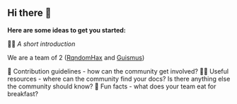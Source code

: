 ## Hi there 👋

**Here are some ideas to get you started:**

🙋‍♀️ _A short introduction_

We are a team of 2 (<a href="https://github.com/RqndomHax">RqndomHax</a> and <a href="https://github.com/Guismus">Guismus</a>)

🌈 Contribution guidelines - how can the community get involved?
👩‍💻 Useful resources - where can the community find your docs? Is there anything else the community should know?
🍿 Fun facts - what does your team eat for breakfast?
